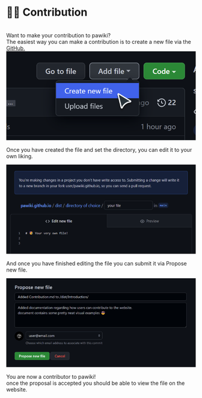 # 🧑‍💻 Contribution

<br>
Want to make your contribution to pawiki?<br>
The easiest way you can make a contribution is to create a new file via the
<a href="https://github.com/asanull/pawiki.github.io" class="text-decoration-none">GitHub.</a>

<img src="./resources/img/docs/contribution/create-file.png">

Once you have created the file and set the directory, you can edit it to your own liking.

<img src="./resources/img/docs/contribution/write-file.png">

And once you have finished editing the file you can submit it via Propose new file.

<img src="./resources/img/docs/contribution/save-file.png">

You are now a contributor to pawiki!<br>
once the proposal is accepted you should be able to view the file on the website.